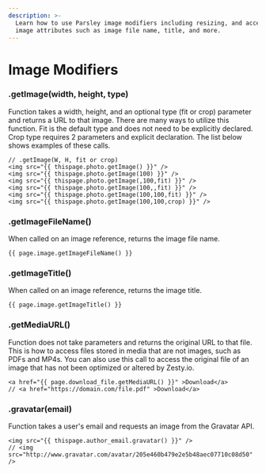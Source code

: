 ```yaml
---
description: >-
  Learn how to use Parsley image modifiers including resizing, and accessing
  image attributes such as image file name, title, and more.
---
```


# Image Modifiers

### .getImage\(width, height, type\)

Function takes a width, height, and an optional type \(fit or crop\) parameter and returns a URL to that image. There are many ways to utilize this function. Fit is the default type and does not need to be explicitly declared. Crop type requires 2 parameters and explicit declaration. The list below shows examples of these calls.

```text
// .getImage(W, H, fit or crop)
<img src="{{ thispage.photo.getImage() }}" />
<img src="{{ thispage.photo.getImage(100) }}" />
<img src="{{ thispage.photo.getImage(,100,fit) }}" /> 
<img src="{{ thispage.photo.getImage(100,,fit) }}" />
<img src="{{ thispage.photo.getImage(100,100,fit) }}" />
<img src="{{ thispage.photo.getImage(100,100,crop) }}" />
```

### .getImageFileName\(\)

When called on an image reference, returns the image file name.

```text
{{ page.image.getImageFileName() }}
```

### .getImageTitle\(\)

When called on an image reference, returns the image title.

```text
{{ page.image.getImageTitle() }}
```

### .getMediaURL\(\)

Function does not take parameters and returns the original URL to that file. This is how to access files stored in media that are not images, such as PDFs and MP4s. You can also use this call to access the original file of an image that has not been optimized or altered by Zesty.io.

```text
<a href="{{ page.download_file.getMediaURL() }}" >Download</a>
// <a href="https://domain.com/file.pdf" >Download</a>
```

### .gravatar\(email\)

Function takes a user's email and requests an image from the Gravatar API.

```text
<img src="{{ thispage.author_email.gravatar() }}" />
// <img src="http://www.gravatar.com/avatar/205e460b479e2e5b48aec07710c08d50" />
```

